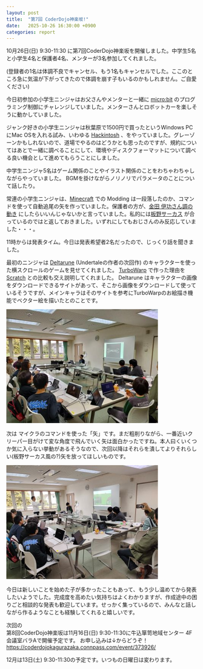 ```yaml
---
layout: post
title:  "第7回 CoderDojo神楽坂!"
date:   2025-10-26 16:30:00 +0900
categories: report
---
```


10月26日(日) 9:30-11:30 に第7回CoderDojo神楽坂を開催しました。中学生5名と小学生4名と保護者4名、メンターが3名参加してくれました。

(登録者の1名は体調不良でキャンセル、もう1名もキャンセルでした。ここのところ急に気温が下がってきたので体調を崩す子もいるのかもしれません。ご自愛ください)

今日初参加の小学生ニンジャはお父さんやメンターと一緒に [micro:bit](https://microbit.org/ja/) のプログラミング制御にチャレンジしていました。メンターさんとロボットカーを楽しそうに動かしていました。

ジャンク好きの小学生ニンジャは秋葉原で1500円で買ったというWindows PCにMac OSを入れる試み、いわゆる
[Hackintosh](https://note.com/4ddig_partition/n/n659943f0fe0a) 、をやっていました。グレーゾーンかもしれないので、道場でやるのはどうかとも思ったのですが、規約についてはあとで一緒に調べることにして、環境やディスクフォーマットについて調べる良い機会として進めてもらうことにしました。

中学生ニンジャ5名はゲーム関係のことやイラスト関係のことをわちゃわちゃしながらやっていました。
BGMを掛けながらノリノリでパラメータのことについて話したり。

常連の小学生ニンジャは、[Minecraft](https://www.minecraft.net/ja-jp) での Modding は一段落したのか、コマンドを使って自動追尾の矢を作っていました。保護者の方が、[金田 伊功さん調の動き](https://youtu.be/eUnf_JqPH5k) にしたらいいんじゃないかと言っていました。私的には[板野サーカス](https://youtu.be/BzXfVgYCxWI) が合っているのではと返しておきました。いずれにしてもおじさんのみ反応していました・・・。

11時からは発表タイム。今日は発表希望者2名だったので、じっくり話を聞きました。

最初のニンジャは [Deltarune](https://deltarune.jp) (Undertaleの作者の次回作) のキャラクターを使った横スクロールのゲームを見せてくれました。 [TurboWarp](https://turbowarp.org) で作った理由を [Scratch](https://scratch.mit.edu) との比較も交え説明してくれました。
Deltarune はキャラクターの画像をダウンロードできるサイトがあって、そこから画像をダウンロードして使っているそうですが、メインキャラはそのサイトを参考にTurboWarpのお絵描き機能でベクター絵を描いたとのことです。

![発表1](/assets/2025-10-26-01.jpg)

次は マイクラのコマンドを使った「矢」です。まだ粗削りながら、一番近いクリーパー目がけて変な角度で飛んでいく矢は面白かったですね。本人曰くいくつか気に入らない挙動があるそうなので、次回以降はそれらを潰してよりそれらしい(板野サーカス風の?)矢を放ってほしいものです。

![発表2](/assets/2025-10-26-02.jpg)

今日は新しいことを始めた子が多かったこともあって、もう少し温めてから発表したいようでした。完成度を高めたい気持ちはよくわかりますが、作成途中の困りごと相談的な発表も歓迎しています。せっかく集っているので、みんなと話しながら作るようなことも経験してくれると嬉しいです。

次回の<br>
第8回CoderDojo神楽坂は11月16日(日) 9:30-11:30に牛込箪笥地域センター 4F 会議室バラAで開催予定です。
お申し込みは↓からどうぞ！<br>
<https://coderdojokagurazaka.connpass.com/event/373926/>

12月は13日(土) 9:30-11:30の予定です。いつもの日曜日は変わります。
